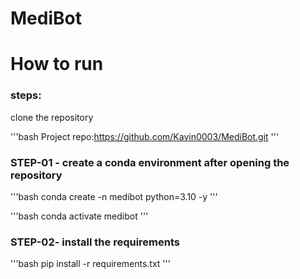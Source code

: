 # MediBot


# How to run
### steps:

clone the repository

'''bash
Project repo:https://github.com/Kavin0003/MediBot.git
'''
### STEP-01 - create a conda environment after opening the repository

'''bash 
conda create -n medibot python=3.10 -y
'''

'''bash 
conda activate medibot
'''

### STEP-02- install the requirements
'''bash
pip install -r requirements.txt
'''